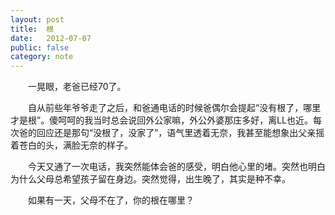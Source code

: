 ```yaml
---
layout: post
title:  根
date:   2012-07-07
public: false
category: note
---
```


　　一晃眼，老爸已经70了。

　　自从前些年爷爷走了之后，和爸通电话的时候爸偶尔会提起“没有根了，哪里才是根”。傻呵呵的我当时总会说回外公家嘛，外公外婆那庄多好，离LL也近。每次爸的回应还是那句“没根了，没家了”，语气里透着无奈，我甚至能想象出父亲摇着苍白的头，满脸无奈的样子。

　　今天又通了一次电话，我突然能体会爸的感受，明白他心里的堵。突然也明白为什么父母总希望孩子留在身边。突然觉得，出生晚了，其实是种不幸。

　　如果有一天，父母不在了，你的根在哪里？

